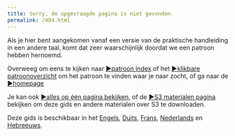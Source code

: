 ```yaml
---
title: Sorry, de opgevraagde pagina is niet gevonden.
permalink: /404.html
---
```


Als je hier bent aangekomen vanaf een versie van de praktische handleiding in een andere taal, komt dat zeer waarschijnlijk doordat we een patroon hebben hernoemd.

Overweeg om eens te kijken naar  [&#9654;patroon index](pattern-index.html) of het  [&#9654;klikbare patroonoverzicht](map.html)  om het patroon te vinden waar je naar zocht, of ga naar de  [&#9654;homepage](index.html)

Je kan ook [&#9654;alles op één pagina bekijken](all.html), of de [&#9654;S3 materialen pagina ](https://sociocracy30.org/resources) bekijken om deze gids en andere materialen over S3 te downloaden.

Deze gids is beschikbaar in het [Engels](https://patterns.sociocracy30.org), [Duits](https://patterns-de.sociocracy30.org), [Frans](https://patterns-fr.sociocracy30.org), [Nederlands](https://patterns-nl.sociocracy30.org) en [Hebreeuws](https://patterns-he.sociocracy30.org).
